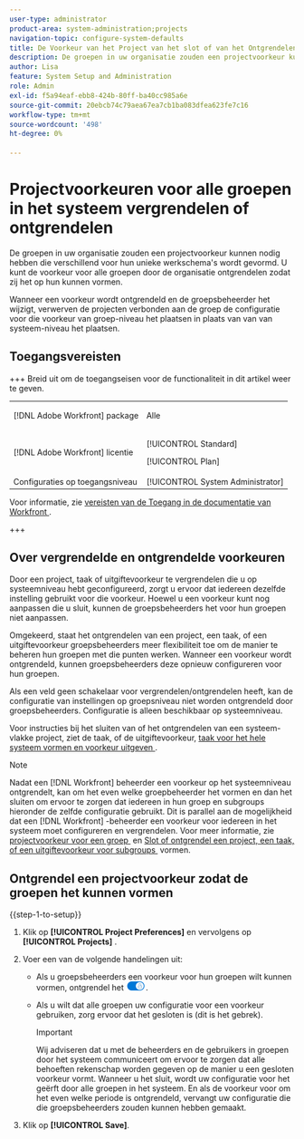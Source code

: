 ```yaml
---
user-type: administrator
product-area: system-administration;projects
navigation-topic: configure-system-defaults
title: De Voorkeur van het Project van het slot of van het Ontgrendelen voor Alle Groepen in het Systeem
description: De groepen in uw organisatie zouden een projectvoorkeur kunnen nodig hebben die verschillend voor hun unieke werkschema's wordt gevormd. U kunt de voorkeur voor alle groepen door de organisatie ontgrendelen zodat zij het op hun kunnen vormen.
author: Lisa
feature: System Setup and Administration
role: Admin
exl-id: f5a94eaf-ebb8-424b-80ff-ba40cc985a6e
source-git-commit: 20ebcb74c79aea67ea7cb1ba083dfea623fe7c16
workflow-type: tm+mt
source-wordcount: '498'
ht-degree: 0%

---
```


# Projectvoorkeuren voor alle groepen in het systeem vergrendelen of ontgrendelen

De groepen in uw organisatie zouden een projectvoorkeur kunnen nodig hebben die verschillend voor hun unieke werkschema&#39;s wordt gevormd. U kunt de voorkeur voor alle groepen door de organisatie ontgrendelen zodat zij het op hun kunnen vormen.

Wanneer een voorkeur wordt ontgrendeld en de groepsbeheerder het wijzigt, verwerven de projecten verbonden aan de groep de configuratie voor die voorkeur van groep-niveau het plaatsen in plaats van van van systeem-niveau het plaatsen.

## Toegangsvereisten

+++ Breid uit om de toegangseisen voor de functionaliteit in dit artikel weer te geven.

<table style="table-layout:auto"> 
 <col> 
 <col> 
 <tbody> 
  <tr> 
   <td>[!DNL Adobe Workfront] package</td> 
   <td><p>Alle</p></td> 
  </tr> 
  <tr> 
   <td>[!DNL Adobe Workfront] licentie</td> 
   <td><p>[!UICONTROL Standard]</p>
       <p>[!UICONTROL Plan]</p></td>
  </tr> 
  <tr> 
   <td>Configuraties op toegangsniveau</td> 
   <td>[!UICONTROL System Administrator]</td> 
  </tr> 
 </tbody> 
</table>

Voor informatie, zie [&#x200B; vereisten van de Toegang in de documentatie van Workfront &#x200B;](/help/quicksilver/administration-and-setup/add-users/access-levels-and-object-permissions/access-level-requirements-in-documentation.md).

+++

## Over vergrendelde en ontgrendelde voorkeuren

Door een project, taak of uitgiftevoorkeur te vergrendelen die u op systeemniveau hebt geconfigureerd, zorgt u ervoor dat iedereen dezelfde instelling gebruikt voor die voorkeur. Hoewel u een voorkeur kunt nog aanpassen die u sluit, kunnen de groepsbeheerders het voor hun groepen niet aanpassen.

Omgekeerd, staat het ontgrendelen van een project, een taak, of een uitgiftevoorkeur groepsbeheerders meer flexibiliteit toe om de manier te beheren hun groepen met die punten werken. Wanneer een voorkeur wordt ontgrendeld, kunnen groepsbeheerders deze opnieuw configureren voor hun groepen.

Als een veld geen schakelaar voor vergrendelen/ontgrendelen heeft, kan de configuratie van instellingen op groepsniveau niet worden ontgrendeld door groepsbeheerders. Configuratie is alleen beschikbaar op systeemniveau.

Voor instructies bij het sluiten van of het ontgrendelen van een systeem-vlakke project, ziet de taak, of de uitgiftevoorkeur, [&#x200B; taak voor het hele systeem vormen en voorkeur uitgeven &#x200B;](../../../administration-and-setup/set-up-workfront/configure-system-defaults/set-task-issue-preferences.md).

>[!NOTE]
>
>Nadat een [!DNL Workfront] beheerder een voorkeur op het systeemniveau ontgrendelt, kan om het even welke groepbeheerder het vormen en dan het sluiten om ervoor te zorgen dat iedereen in hun groep en subgroups hieronder de zelfde configuratie gebruikt. Dit is parallel aan de mogelijkheid dat een [!DNL Workfront] -beheerder een voorkeur voor iedereen in het systeem moet configureren en vergrendelen. Voor meer informatie, zie [&#x200B; projectvoorkeur voor een groep &#x200B;](../../../administration-and-setup/manage-groups/create-and-manage-groups/configure-project-preferences-group.md) en [&#x200B; Slot of ontgrendel een project, een taak, of een uitgiftevoorkeur voor subgroups &#x200B;](../../../administration-and-setup/manage-groups/create-and-manage-groups/lock-or-unlock-a-group-preference.md) vormen.

## Ontgrendel een projectvoorkeur zodat de groepen het kunnen vormen

{{step-1-to-setup}}

1. Klik op **[!UICONTROL Project Preferences]** en vervolgens op **[!UICONTROL Projects]** .

1. Voer een van de volgende handelingen uit:

   * Als u groepsbeheerders een voorkeur voor hun groepen wilt kunnen vormen, ontgrendel het ![&#x200B; knevel van de Ontgrendeling &#x200B;](assets/unlock-toggle-button.png).
   * Als u wilt dat alle groepen uw configuratie voor een voorkeur gebruiken, zorg ervoor dat het gesloten is (dit is het gebrek).

     >[!IMPORTANT]
     >
     >Wij adviseren dat u met de beheerders en de gebruikers in groepen door het systeem communiceert om ervoor te zorgen dat alle behoeften rekenschap worden gegeven op de manier u een gesloten voorkeur vormt. Wanneer u het sluit, wordt uw configuratie voor het geërft door alle groepen in het systeem. En als de voorkeur voor om het even welke periode is ontgrendeld, vervangt uw configuratie die die groepsbeheerders zouden kunnen hebben gemaakt.

1. Klik op **[!UICONTROL Save]**.
